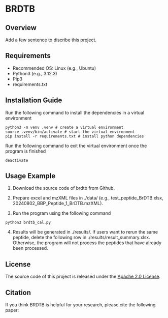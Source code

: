 # BRDTB
## Overview
Add a few sentence to discribe this project.

## Requirements
- Recommended OS: Linux (e.g., Ubuntu)
- Python3 (e.g., 3.12.3)
- Pip3
- requirements.txt

## Installation Guide

Run the following command to install the dependencies in a virtual environment
```
python3 -m venv .venv # create a virtual environment
source .venv/bin/activate # start the virtual environment
pip install -r requirements.txt # install python dependencies
```

Run the following command to exit the virtual environment once the program is finished
```
deactivate
```

## Usage Example
1. Download the source code of brdtb from Github.

2. Prepare excel and mzXML files in ./data/ (e.g., test_peptide_BrDTB.xlsx, 20240802_BBP_Peptide_1_BrDTB.mzXML).

3. Run the program using the following command
```
python3 brdtb_cal.py
```

4. Results will be generated in ./results/. If users want to rerun the same peptide, delete the following row in ./results/result_summary.xlsx. Otherwise, the program will not process the peptides that have already been processed.


## License
[Apache_2.0_license]: http://www.apache.org/licenses/LICENSE-2.0

The source code of this project is released under the [Apache 2.0 License][Apache_2.0_license].

## Citation
If you think BRDTB is helpful for your research, please cite the following paper: